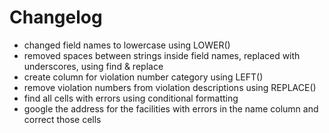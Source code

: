 # Changelog

- changed field names to lowercase using LOWER()
- removed spaces between strings inside field names, replaced with underscores, using find & replace
- create column for violation number category using LEFT()
- remove violation numbers from violation descriptions using REPLACE()
- find all cells with errors using conditional formatting
- google the address for the facilities with errors in the name column and correct those cells
